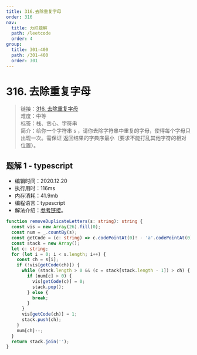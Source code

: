 ```yaml
---
title: 316.去除重复字母
order: 316
nav:
  title: 力扣题解
  path: /leetcode
  order: 4
group:
  title: 301-400
  path: /301-400
  order: 301
---
```


# 316. 去除重复字母

> 链接：[316. 去除重复字母](https://leetcode-cn.com/problems/remove-duplicate-letters/)  
> 难度：中等  
> 标签：栈、贪心、字符串  
> 简介：给你一个字符串 s ，请你去除字符串中重复的字母，使得每个字母只出现一次。需保证 返回结果的字典序最小（要求不能打乱其他字符的相对位置）。

## 题解 1 - typescript

- 编辑时间：2020.12.20
- 执行用时：116ms
- 内存消耗：41.9mb
- 编程语言：typescript
- 解法介绍：[参考链接](https://leetcode-cn.com/problems/remove-duplicate-letters/solution/qu-chu-zhong-fu-zi-mu-by-leetcode-soluti-vuso/)。

```typescript
function removeDuplicateLetters(s: string): string {
  const vis = new Array(26).fill(0);
  const num = _.countBy(s);
  const getCode = (c: string) => c.codePointAt(0)! - 'a'.codePointAt(0)!;
  const stack = new Array();
  let c: string;
  for (let i = 0; i < s.length; i++) {
    const ch = s[i];
    if (!vis[getCode(ch)]) {
      while (stack.length > 0 && (c = stack[stack.length - 1]) > ch) {
        if (num[c] > 0) {
          vis[getCode(c)] = 0;
          stack.pop();
        } else {
          break;
        }
      }
      vis[getCode(ch)] = 1;
      stack.push(ch);
    }
    num[ch]--;
  }
  return stack.join('');
}
```
